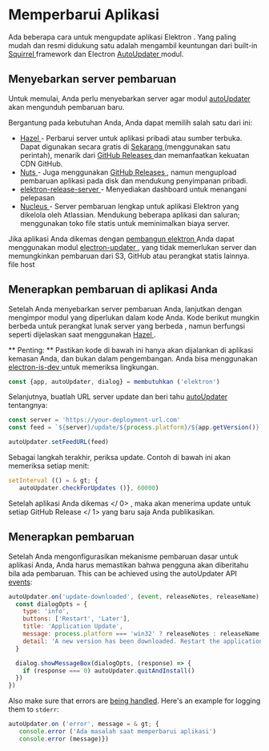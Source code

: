 # Memperbarui Aplikasi

Ada beberapa cara untuk mengupdate aplikasi Elektron . Yang paling mudah dan resmi didukung satu adalah mengambil keuntungan dari built-in [ Squirrel ](https://github.com/Squirrel) framework dan Electron [ AutoUpdater ](../api/auto-updater.md) modul. 

## Menyebarkan server pembaruan

Untuk memulai, Anda perlu menyebarkan server agar modul [ autoUpdater ](../api/auto-updater.md) akan mengunduh pembaruan baru. 

Bergantung pada kebutuhan Anda, Anda dapat memilih salah satu dari ini:

- [ Hazel ](https://github.com/zeit/hazel) - Perbarui server untuk aplikasi pribadi atau sumber terbuka. Dapat digunakan secara gratis di [ Sekarang ](https://zeit.co/now) (menggunakan satu perintah), menarik dari [ GitHub Releases ](https://help.github.com/articles/creating-releases/) dan memanfaatkan kekuatan CDN GitHub.
- [ Nuts ](https://github.com/GitbookIO/nuts) - Juga menggunakan [ GitHub Releases ](https://help.github.com/articles/creating-releases/) , namun mengupload pembaruan aplikasi pada disk dan mendukung penyimpanan pribadi. 
- [ elektron-release-server ](https://github.com/ArekSredzki/electron-release-server) - Menyediakan dashboard untuk menangani pelepasan
- [ Nucleus ](https://github.com/atlassian/nucleus) - Server pembaruan lengkap untuk aplikasi Elektron yang dikelola oleh Atlassian. Mendukung beberapa aplikasi dan saluran; menggunakan toko file statis untuk meminimalkan biaya server.

Jika aplikasi Anda dikemas dengan [ pembangun elektron ](https://github.com/electron-userland/electron-builder) Anda dapat menggunakan modul [ electron-updater ](https://www.electron.build/auto-update) , yang tidak memerlukan server dan memungkinkan pembaruan dari S3, GitHub atau perangkat statis lainnya. file host 

## Menerapkan pembaruan di aplikasi Anda

Setelah Anda menyebarkan server pembaruan Anda, lanjutkan dengan mengimpor modul yang diperlukan dalam kode Anda. Kode berikut mungkin berbeda untuk perangkat lunak server yang berbeda , namun berfungsi seperti dijelaskan saat menggunakan [ Hazel ](https://github.com/zeit/hazel) . 

** Penting: ** Pastikan kode di bawah ini hanya akan dijalankan di aplikasi kemasan Anda, dan bukan dalam pengembangan. Anda bisa menggunakan [ electron-is-dev ](https://github.com/sindresorhus/electron-is-dev) untuk memeriksa lingkungan. 

```js
const {app, autoUpdater, dialog} = membutuhkan ('elektron')
```

Selanjutnya, buatlah URL server update dan beri tahu [ autoUpdater ](../api/auto-updater.md) tentangnya: 

```js
const server = 'https://your-deployment-url.com'
const feed = `${server}/update/${process.platform}/${app.getVersion()}`

autoUpdater.setFeedURL(feed)
```

Sebagai langkah terakhir, periksa update. Contoh di bawah ini akan memeriksa setiap menit:

```js
setInterval (() = & gt; {
   autoUpdater.checkForUpdates ()}, 60000)
```

Setelah aplikasi Anda  dikemas </ 0> , maka akan menerima update untuk setiap  GitHub Release </ 1> yang baru saja Anda publikasikan. </p> 

## Menerapkan pembaruan

Setelah Anda mengonfigurasikan mekanisme pembaruan dasar untuk aplikasi Anda, Anda harus memastikan bahwa pengguna akan diberitahu bila ada pembaruan. This can be achieved using the autoUpdater API [events](../api/auto-updater.md#events):

```js
autoUpdater.on('update-downloaded', (event, releaseNotes, releaseName) => {
  const dialogOpts = {
    type: 'info',
    buttons: ['Restart', 'Later'],
    title: 'Application Update',
    message: process.platform === 'win32' ? releaseNotes : releaseName,
    detail: 'A new version has been downloaded. Restart the application to apply the updates.'
  }

  dialog.showMessageBox(dialogOpts, (response) => {
    if (response === 0) autoUpdater.quitAndInstall()
  })
})
```

Also make sure that errors are [being handled](../api/auto-updater.md#event-error). Here's an example for logging them to `stderr`:

```js
autoUpdater.on ('error', message = & gt; {
   console.error ('Ada masalah saat memperbarui aplikasi')
   console.error (message)})
```